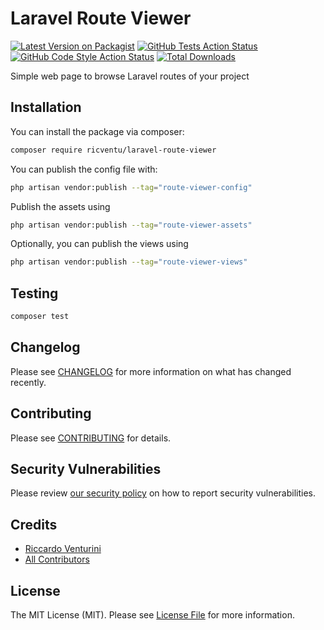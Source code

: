 
# Laravel Route Viewer

[![Latest Version on Packagist](https://img.shields.io/packagist/v/ricventu/laravel-route-viewer.svg?style=flat-square)](https://packagist.org/packages/ricventu/laravel-route-viewer)
[![GitHub Tests Action Status](https://img.shields.io/github/actions/workflow/status/ricventu/laravel-route-viewer/run-tests.yml?branch=main&label=tests&style=flat-square)](https://github.com/ricventu/laravel-route-viewer/actions?query=workflow%3Arun-tests+branch%3Amain)
[![GitHub Code Style Action Status](https://img.shields.io/github/actions/workflow/status/ricventu/laravel-route-viewer/fix-php-code-style-issues.yml?branch=main&label=code%20style&style=flat-square)](https://github.com/ricventu/laravel-route-viewer/actions?query=workflow%3A"Fix+PHP+code+style+issues"+branch%3Amain)
[![Total Downloads](https://img.shields.io/packagist/dt/ricventu/laravel-route-viewer.svg?style=flat-square)](https://packagist.org/packages/ricventu/laravel-route-viewer)

Simple web page to browse Laravel routes of your project

## Installation

You can install the package via composer:

```bash
composer require ricventu/laravel-route-viewer
```

You can publish the config file with:

```bash
php artisan vendor:publish --tag="route-viewer-config"
```

Publish the assets using

```bash
php artisan vendor:publish --tag="route-viewer-assets"
```

Optionally, you can publish the views using

```bash
php artisan vendor:publish --tag="route-viewer-views"
```

## Testing

```bash
composer test
```

## Changelog

Please see [CHANGELOG](CHANGELOG.md) for more information on what has changed recently.

## Contributing

Please see [CONTRIBUTING](CONTRIBUTING.md) for details.

## Security Vulnerabilities

Please review [our security policy](../../security/policy) on how to report security vulnerabilities.

## Credits

- [Riccardo Venturini](https://github.com/ricventu)
- [All Contributors](../../contributors)

## License

The MIT License (MIT). Please see [License File](LICENSE.md) for more information.
